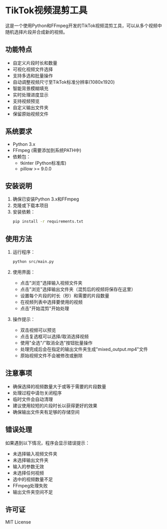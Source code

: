 # TikTok视频混剪工具

这是一个使用Python和FFmpeg开发的TikTok视频混剪工具，可以从多个视频中随机选择片段并合成新的视频。

## 功能特点

- 自定义片段时长和数量
- 可视化视频文件选择
- 支持多选和批量操作
- 自动调整视频尺寸至TikTok标准分辨率(1080x1920)
- 智能背景模糊填充
- 实时处理进度显示
- 支持视频预览
- 自定义输出文件夹
- 保留原始视频文件

## 系统要求

- Python 3.x
- FFmpeg (需要添加到系统PATH中)
- 依赖包：
  - tkinter (Python标准库)
  - pillow >= 9.0.0

## 安装说明

1. 确保已安装Python 3.x和FFmpeg
2. 克隆或下载本项目
3. 安装依赖：
   ```bash
   pip install -r requirements.txt
   ```

## 使用方法

1. 运行程序：
   ```bash
   python src/main.py
   ```

2. 使用界面：
   - 点击"浏览"选择输入视频文件夹
   - 点击"浏览"选择输出文件夹（混剪后的视频将保存在这里）
   - 设置每个片段的时长（秒）和需要的片段数量
   - 在视频列表中选择要使用的视频
   - 点击"开始混剪"开始处理

3. 操作提示：
   - 双击视频可以预览
   - 点击复选框可以选择/取消选择视频
   - 使用"全选"/"取消全选"按钮批量操作
   - 处理完成后会在指定的输出文件夹生成"mixed_output.mp4"文件
   - 原始视频文件不会被修改或删除

## 注意事项

- 确保选择的视频数量大于或等于需要的片段数量
- 处理过程中请勿关闭程序
- 临时文件会自动清理
- 建议使用较短的片段时长以获得更好的效果
- 确保输出文件夹有足够的存储空间

## 错误处理

如果遇到以下情况，程序会显示错误提示：
- 未选择输入视频文件夹
- 未选择输出文件夹
- 输入的参数无效
- 未选择任何视频
- 选中的视频数量不足
- FFmpeg处理失败
- 输出文件夹空间不足

## 许可证

MIT License 